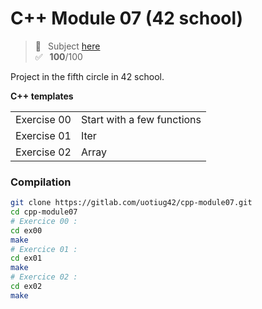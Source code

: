 # C++ Module 07 (42 school)
> 📑 &ensp;Subject [here](/subject/subject_cpp_module_07.pdf) <br />
✅ &ensp;**100**/100

Project in the fifth circle in 42 school.

**C++ templates**

<table>
<tr><td>Exercise 00</td><td>Start with a few functions</td></tr>
<tr><td>Exercise 01</td><td>Iter</td></tr>
<tr><td>Exercise 02</td><td>Array</td></tr>
</table>

### Compilation
```bash
git clone https://gitlab.com/uotiug42/cpp-module07.git
cd cpp-module07
# Exercice 00 :
cd ex00
make
# Exercice 01 :
cd ex01
make
# Exercice 02 :
cd ex02
make
```